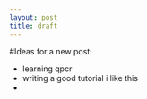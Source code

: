 ```yaml
---
layout: post
title: draft
---
```

#Ideas for a new post:
+ learning qpcr
+ writing a good tutorial i like this
+ 

